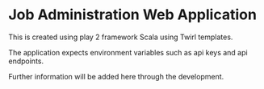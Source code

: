 Job Administration Web Application
==================================

This is created using play 2 framework Scala using Twirl templates.

The application expects environment variables such as api keys and api endpoints.

Further information will be added here through the development.